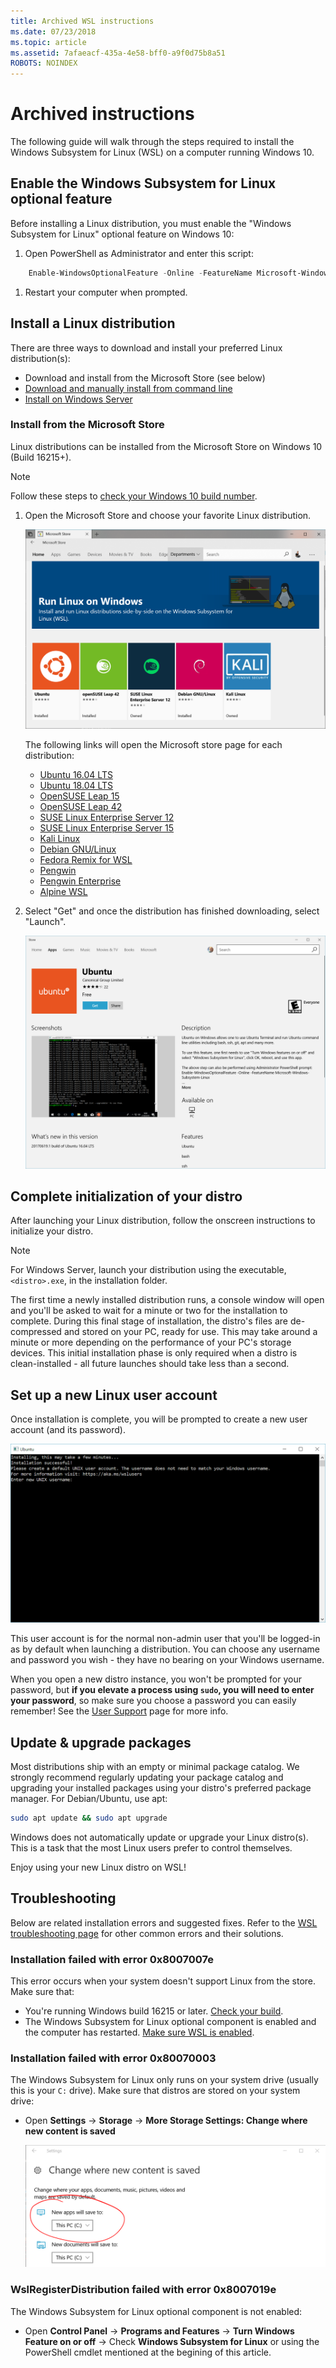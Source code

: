 ```yaml
---
title: Archived WSL instructions
ms.date: 07/23/2018
ms.topic: article
ms.assetid: 7afaeacf-435a-4e58-bff0-a9f0d75b8a51
ROBOTS: NOINDEX
---
```


# Archived instructions

The following guide will walk through the steps required to install the Windows Subsystem for Linux (WSL) on a computer running Windows 10.

## Enable the Windows Subsystem for Linux optional feature

Before installing a Linux distribution, you must enable the "Windows Subsystem for Linux" optional feature on Windows 10:

1. Open PowerShell as Administrator and enter this script:

```powershell
    Enable-WindowsOptionalFeature -Online -FeatureName Microsoft-Windows-Subsystem-Linux
```

1. Restart your computer when prompted.

## Install a Linux distribution

There are three ways to download and install your preferred Linux distribution(s):

- Download and install from the Microsoft Store (see below)
- [Download and manually install from command line](install-manual.md)
- [Install on Windows Server](install-on-server.md)

### Install from the Microsoft Store

Linux distributions can be installed from the Microsoft Store on Windows 10 (Build 16215+).

> [!NOTE]
> Follow these steps to [check your Windows 10 build number](troubleshooting.md#check-your-build-number).

1. Open the Microsoft Store and choose your favorite Linux distribution.

    ![View of Linux distros in the Microsoft Store](media/store.png)

    The following links will open the Microsoft store page for each distribution:

    - [Ubuntu 16.04 LTS](https://www.microsoft.com/store/apps/9pjn388hp8c9)
    - [Ubuntu 18.04 LTS](https://www.microsoft.com/store/apps/9N9TNGVNDL3Q)
    - [OpenSUSE Leap 15](https://www.microsoft.com/store/apps/9n1tb6fpvj8c)
    - [OpenSUSE Leap 42](https://www.microsoft.com/store/apps/9njvjts82tjx)
    - [SUSE Linux Enterprise Server 12](https://www.microsoft.com/store/apps/9p32mwbh6cns)
    - [SUSE Linux Enterprise Server 15](https://www.microsoft.com/store/apps/9pmw35d7fnlx)
    - [Kali Linux](https://www.microsoft.com/store/apps/9PKR34TNCV07)
    - [Debian GNU/Linux](https://www.microsoft.com/store/apps/9MSVKQC78PK6)
    - [Fedora Remix for WSL](https://www.microsoft.com/store/apps/9n6gdm4k2hnc)
    - [Pengwin](https://www.microsoft.com/store/apps/9NV1GV1PXZ6P)
    - [Pengwin Enterprise](https://www.microsoft.com/store/apps/9N8LP0X93VCP)
    - [Alpine WSL](https://www.microsoft.com/store/apps/9p804crf0395)

1. Select "Get" and once the distribution has finished downloading, select "Launch".

    ![View of Linux distros in the Microsoft store](media/UbuntuStore.png)

## Complete initialization of your distro

After launching your Linux distribution, follow the onscreen instructions to initialize your distro.

> [!NOTE]
> For Windows Server, launch your distribution using the executable, `<distro>.exe`, in the installation folder.

The first time a newly installed distribution runs, a console window will open and you'll be asked to wait for a minute or two for the installation to complete. During this final stage of installation, the distro's files are de-compressed and stored on your PC, ready for use. This may take around a minute or more depending on the performance of your PC's storage devices. This initial installation phase is only required when a distro is clean-installed - all future launches should take less than a second.

## Set up a new Linux user account

Once installation is complete, you will be prompted to create a new user account (and its password).

![Ubuntu unpacking in the Windows console](media/UbuntuInstall.png)

This user account is for the normal non-admin user that you'll be logged-in as by default when launching a distribution. You can choose any username and password you wish - they have no bearing on your Windows username.

When you open a new distro instance, you won't be prompted for your password, but **if you elevate a process using `sudo`, you will need to enter your password**, so make sure you choose a password you can easily remember! See the [User Support](user-support.md) page for more info.

## Update & upgrade packages

Most distributions ship with an empty or minimal package catalog. We strongly recommend regularly updating your package catalog and upgrading your installed packages using your distro's preferred package manager. For Debian/Ubuntu, use apt:

```bash
sudo apt update && sudo apt upgrade
```

Windows does not automatically update or upgrade your Linux distro(s). This is a task that the most Linux users prefer to control themselves.

Enjoy using your new Linux distro on WSL!

## Troubleshooting

Below are related installation errors and suggested fixes. Refer to the [WSL troubleshooting page](troubleshooting.md) for other common errors and their solutions.

### Installation failed with error 0x8007007e

This error occurs when your system doesn't support Linux from the store.  Make sure that:

- You're running Windows build 16215 or later. [Check your build](troubleshooting.md#check-your-build-number).
- The Windows Subsystem for Linux optional component is enabled and the computer has restarted.  [Make sure WSL is enabled](troubleshooting.md#confirm-wsl-is-enabled).

### Installation failed with error 0x80070003

The Windows Subsystem for Linux only runs on your system drive (usually this is your `C:` drive). Make sure that distros are stored on your system drive:

- Open **Settings** -> **Storage** -> **More Storage Settings: Change where new content is saved**
  
    ![Picture of system settings to install apps on C: drive](media/AppStorage.png)

### WslRegisterDistribution failed with error 0x8007019e

The Windows Subsystem for Linux optional component is not enabled:

- Open **Control Panel** -> **Programs and Features** -> **Turn Windows Feature on or off** -> Check **Windows Subsystem for Linux** or using the PowerShell cmdlet mentioned at the begining of this article.
